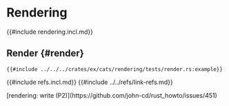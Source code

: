 # Rendering

{{#include rendering.incl.md}}

## Render {#render}

```rust,editable
{{#include ../../../crates/ex/cats/rendering/tests/render.rs:example}}
```

{{#include refs.incl.md}}
{{#include ../../refs/link-refs.md}}

<div class="hidden">
[rendering: write (P2)](https://github.com/john-cd/rust_howto/issues/451)
</div>
